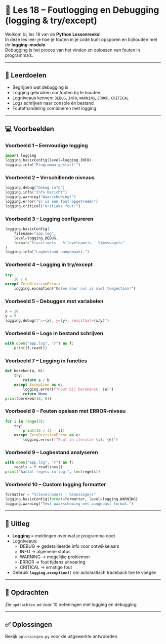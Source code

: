 # 🧩 Les 18 – Foutlogging en Debugging (logging & try/except)

Welkom bij les 18 van de **Python Lessenreeks**!  
In deze les leer je hoe je fouten in je code kunt opsporen en bijhouden met de **logging-module**.  
Debugging is het proces van het vinden en oplossen van fouten in programma’s.

---

## 🎯 Leerdoelen
- Begrijpen wat debugging is  
- Logging gebruiken om fouten bij te houden  
- Logniveaus kennen: `DEBUG`, `INFO`, `WARNING`, `ERROR`, `CRITICAL`  
- Logs schrijven naar console én bestand  
- Foutafhandeling combineren met logging  

---

## 💻 Voorbeelden

### Voorbeeld 1 – Eenvoudige logging
```python
import logging
logging.basicConfig(level=logging.INFO)
logging.info("Programma gestart!")
```

### Voorbeeld 2 – Verschillende niveaus
```python
logging.debug("Debug info")
logging.info("Info bericht")
logging.warning("Waarschuwing!")
logging.error("Er is een fout opgetreden")
logging.critical("Kritieke fout!")
```

### Voorbeeld 3 – Logging configureren
```python
logging.basicConfig(
    filename="app.log",
    level=logging.DEBUG,
    format="%(asctime)s - %(levelname)s - %(message)s"
)
logging.info("Logbestand aangemaakt.")
```

### Voorbeeld 4 – Logging in try/except
```python
try:
    10 / 0
except ZeroDivisionError:
    logging.exception("Delen door nul is niet toegestaan!")
```

### Voorbeeld 5 – Debuggen met variabelen
```python
x = 10
y = 5
logging.debug(f"x={x}, y={y}, resultaat={x/y}")
```

### Voorbeeld 6 – Logs in bestand schrijven
```python
with open("app.log", "r") as f:
    print(f.read())
```

### Voorbeeld 7 – Logging in functies
```python
def bereken(a, b):
    try:
        return a / b
    except Exception as e:
        logging.error(f"Fout bij berekenen: {e}")
        return None
print(bereken(10, 0))
```

### Voorbeeld 8 – Fouten opslaan met ERROR-niveau
```python
for i in range(3):
    try:
        print(10 / (2 - i))
    except ZeroDivisionError as e:
        logging.error(f"Fout in iteratie {i}: {e}")
```

### Voorbeeld 9 – Logbestand analyseren
```python
with open("app.log", "r") as f:
    regels = f.readlines()
print("Aantal regels in log:", len(regels))
```

### Voorbeeld 10 – Custom logging formatter
```python
formatter = "%(levelname)s | %(message)s"
logging.basicConfig(format=formatter, level=logging.WARNING)
logging.warning("Test waarschuwing met aangepast format.")
```

---

## 🧠 Uitleg
- **Logging** = meldingen over wat je programma doet  
- Logniveaus:
  - DEBUG → gedetailleerde info voor ontwikkelaars  
  - INFO → algemene status  
  - WARNING → mogelijke problemen  
  - ERROR → fout tijdens uitvoering  
  - CRITICAL → ernstige fout  
- Gebruik **`logging.exception()`** om automatisch traceback toe te voegen  

---

## 🧩 Opdrachten
Zie `opdrachten.md` voor 10 oefeningen met logging en debugging.

---

## ✅ Oplossingen
Bekijk `oplossingen.py` voor de uitgewerkte antwoorden.
